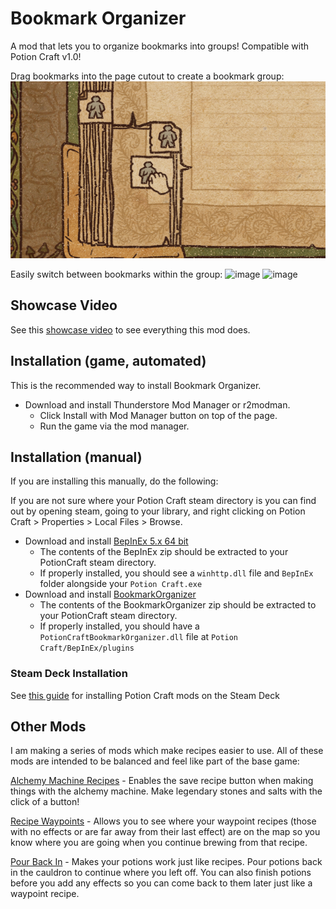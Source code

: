 # Bookmark Organizer
A mod that lets you to organize bookmarks into groups! Compatible with Potion Craft v1.0!

Drag bookmarks into the page cutout to create a bookmark group:
![image](https://github.com/AndrewFahlgren/PotionCraftBookmarkOrganizer/blob/master/Images/Bookmark_Organizer_Icon_Alternate.PNG?raw=true)


Easily switch between bookmarks within the group:
![image](https://github.com/AndrewFahlgren/PotionCraftBookmarkOrganizer/blob/master/Images/Bookmark_Organizer_MainImage.PNG?raw=true)
![image](https://github.com/AndrewFahlgren/PotionCraftBookmarkOrganizer/blob/master/Images/Bookmark_Organizer_SecondImage.PNG?raw=true)


## Showcase Video

See this [showcase video](https://youtu.be/n5G4lWEsdjg) to see everything this mod does.


## Installation (game, automated)
This is the recommended way to install Bookmark Organizer.

- Download and install Thunderstore Mod Manager or r2modman.
  - Click Install with Mod Manager button on top of the page.
  - Run the game via the mod manager.

## Installation (manual)
If you are installing this manually, do the following:

If you are not sure where your Potion Craft steam directory is you can find out by opening steam, going to your library, and right clicking on Potion Craft > Properties > Local Files > Browse.

- Download and install [BepInEx 5.x 64 bit](https://github.com/BepInEx/BepInEx/releases)
  - The contents of the BepInEx zip should be extracted to your PotionCraft steam directory.
  - If properly installed, you should see a `winhttp.dll` file and `BepInEx` folder alongside your `Potion Craft.exe`
- Download and install [BookmarkOrganizer](https://github.com/AndrewFahlgren/PotionCraftBookmarkOrganizer/releases/)
  - The contents of the BookmarkOrganizer zip should be extracted to your PotionCraft steam directory.
  - If properly installed, you should have a `PotionCraftBookmarkOrganizer.dll` file at `Potion Craft/BepInEx/plugins`
  
### Steam Deck Installation
See [this guide](https://docs.google.com/document/d/1Y3PDeMaffkh7x4U3j46YZ9K6AhM2EvRF9v3mAGBFzW4) for installing Potion Craft mods on the Steam Deck

## Other Mods
I am making a series of mods which make recipes easier to use. All of these mods are intended to be balanced and feel like part of the base game:

[Alchemy Machine Recipes](https://potion-craft.thunderstore.io/package/AndrewFahlgren/Alchemy_Machine_Recipes/) - Enables the save recipe button when making things with the alchemy machine. Make legendary stones and salts with the click of a button!

[Recipe Waypoints](https://potion-craft.thunderstore.io/package/AndrewFahlgren/Recipe_Waypoints/) - Allows you to see where your waypoint recipes (those with no effects or are far away from their last effect) are on the map so you know where you are going when you continue brewing from that recipe.

[Pour Back In](https://potion-craft.thunderstore.io/package/AndrewFahlgren/Pour_Back_In/) - Makes your potions work just like recipes. Pour potions back in the cauldron to continue where you left off. You can also finish potions before you add any effects so you can come back to them later just like a waypoint recipe.